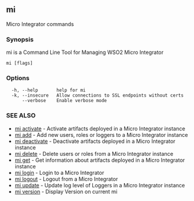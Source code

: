 ## mi

Micro Integrator commands

### Synopsis

mi is a Command Line Tool for Managing WSO2 Micro Integrator

```
mi [flags]
```

### Options

```
  -h, --help       help for mi
  -k, --insecure   Allow connections to SSL endpoints without certs
      --verbose    Enable verbose mode
```

### SEE ALSO

* [mi activate](mi_activate.md)	 - Activate artifacts deployed in a Micro Integrator instance
* [mi add](mi_add.md)	 - Add new users, roles or loggers to a Micro Integrator instance
* [mi deactivate](mi_deactivate.md)	 - Deactivate artifacts deployed in a Micro Integrator instance
* [mi delete](mi_delete.md)	 - Delete users or roles from a Micro Integrator instance
* [mi get](mi_get.md)	 - Get information about artifacts deployed in a Micro Integrator instance
* [mi login](mi_login.md)	 - Login to a Micro Integrator
* [mi logout](mi_logout.md)	 - Logout from a Micro Integrator
* [mi update](mi_update.md)	 - Update log level of Loggers in a Micro Integrator instance
* [mi version](mi_version.md)	 - Display Version on current mi

